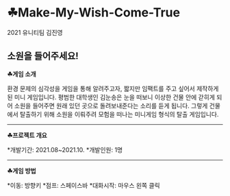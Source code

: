 # ☘Make-My-Wish-Come-True
2021 유니티팀 김진영


소원을 들어주세요!
---
**☘게임 소개** 

환경 문제의 심각성을 게임을 통해 알려주고자, 짧지만 임팩트를 주고 싶어서 제작하게 된 미니 게임입니다. 평범한 대학생인 김눈송은 눈을 떠보니 이상한 건물 안에 갇히게 되어 소원을 들어주면 원래 있던 곳으로 돌려보내준다는 소리를 듣게 됩니다. 그렇게 건물에서 탈출하기 위해 소원을 이뤄주려 모험을 떠나는 미니게임 형식의 탈출 게임입니다. 

---
**☘프로젝트 개요**

*개발기간: 2021.08~2021.10.
*개발인원: 1명 

---
**☘게임 방법**

*이동: 방향키 
*점프: 스페이스바
*대화시작: 마우스 왼쪽 클릭
